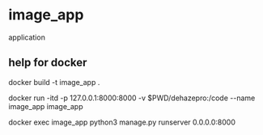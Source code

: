 # image_app
application

## help for docker
docker build -t image_app .

docker run -itd -p 127.0.0.1:8000:8000 -v $PWD/dehazepro:/code --name image_app image_app

docker exec image_app python3 manage.py runserver 0.0.0.0:8000
